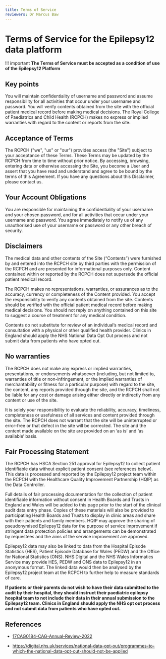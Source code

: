 ```yaml
---
title: Terms of Service
reviewers: Dr Marcus Baw
---
```


# Terms of Service for the Epilepsy12 data platform

!!! important
    **The Terms of Service must be accepted as a condition of use of the Epilepsy12 Platform**

## Key points

You will maintain confidentiality of username and password and assume responsibility for all activities that occur under your username and password. You will verify contents obtained from the site with the official patient medical record before making medical decisions. The Royal College of Paediatrics and Child Health (RCPCH) makes no express or implied warranties with regard to the content or reports from the site.

## Acceptance of Terms

The RCPCH ("we", "us" or "our") provides access (the "Site") subject to your acceptance of these Terms. These Terms may be updated by the RCPCH from time to time without prior notice. By accessing, browsing, entering data or otherwise accessing the Site, you become a User and assert that you have read and understand and agree to be bound by the terms of this Agreement. If you have any questions about this Disclaimer, please contact us.

## Your Account Obligations

You are responsible for maintaining the confidentiality of your username and your chosen password, and for all activities that occur under your username and password. You agree immediately to notify us of any unauthorised use of your username or password or any other breach of security.

## Disclaimers

The medical data and other contents of the Site (“Contents”) were furnished by and entered into the RCPCH site by third parties with the permission of the RCPCH and are presented for informational purposes only. Content contained within or reported by the RCPCH does not supersede the official patient medical record. 

The RCPCH makes no representations, warranties, or assurances as to the accuracy, currency or completeness of the Content provided. You accept the responsibility to verify any contents obtained from the site. Contents should be verified with the official patient medical record before making medical decisions. You should not reply on anything contained on this site to suggest a course of treatment for any medical condition.

Contents do not substitute for review of an individual’s medical record and consultation with a physical or other qualified health provider. Clinics in England should apply the NHS National Data Opt Out process and not submit data from patients who have opted out.

## No warranties

The RCPCH does not make any express or implied warranties, presentations, or endorsements whatsoever (including, but not limited to, warranties of title or non-infringement, or the implied warranties of merchantability or fitness for a particular purpose) with regard to the site, the content, any reports provided through the site, and the RCPCH shall not be liable for any cost or damage arising either directly or indirectly from any content or use of the site.

It is solely your responsibility to evaluate the reliability, accuracy, timeliness, completeness or usefulness of all services and content provided through the site. The RCPCH does not warrant that the site will be uninterrupted or error-free or that defect in the site will be corrected. The site and the content made available on the site are provided on an ‘as is’ and ‘as available’ basis.

## Fair Processing Statement

The RCPCH has HSCA Section 251 approval for Epilepsy12 to collect patient identifiable data without explicit patient consent (see references below). This data is processed and reported by the Epilepsy12 project team within the RCPCH with the Healthcare Quality Improvement Partnership (HQIP) as the Data Controller.  

Full details of fair processing documentation for the collection of patient identifiable information without consent in Health Boards and Trusts in England and Wales will be added to this page prior to the start of the clinical audit data entry phase. Copies of these materials will also be provided to participating Health Boards and Trusts to display in clinic areas and share with their patients and family members. HQIP may approve the sharing of pseudonymised Epilepsy12 data for the purpose of service improvement if stringent data protection policies and arrangements can be demonstrated by requestees and the aims of the service improvement are approved.  

Epilepsy12 data may also be linked to data from the Hospital Episode Statistics (HES), Patient Episode Database for Wales (PEDW) and the Office for National Statistics (ONS). NHS Digital and the NHS Wales Informatics Service may provide HES, PEDW and ONS data to Epilepsy12 in an anonymous format. The linked data would then be analysed by the Epilepsy12 project team at the RCPCH to further help to measure standards of care.  

**If patients or their parents do not wish to have their data submitted to the audit by their hospital, they should instruct their paediatric epilepsy hospital team to not include their data in their annual submission to the Epilepsy12 team. Clinics in England should apply the NHS opt out process and not submit data from patients who have opted out.**

## References

* [17CAG0184-CAG-Annual-Review-2022](https://www.rcpch.ac.uk/sites/default/files/2022-05/17CAG0184-CAG-Annual-Review-2022.pdf)  

* <https://digital.nhs.uk/services/national-data-opt-out/programmes-to-which-the-national-data-opt-out-should-not-be-applied>  